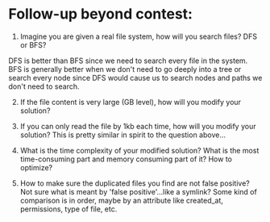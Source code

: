 
# Follow-up beyond contest:

1. Imagine you are given a real file system, how will you search files? DFS or BFS?

DFS is better than BFS since we need to search every file in the system. BFS is generally better when we don't need to go deeply into a tree or search every node since DFS would cause us to search nodes and paths we don't need to search. 

2. If the file content is very large (GB level), how will you modify your solution?


3. If you can only read the file by 1kb each time, how will you modify your solution?
This is pretty similar in spirit to the question above...

4. What is the time complexity of your modified solution? What is the most time-consuming part and memory consuming part of it? How to optimize?

5. How to make sure the duplicated files you find are not false positive?
Not sure what is meant by 'false positive'...like a symlink? Some kind of comparison is in order, maybe by an attribute like created_at, permissions, type of file, etc.